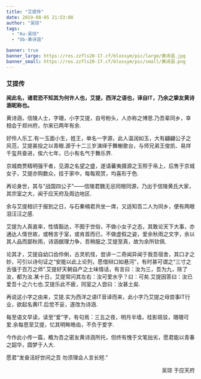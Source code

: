 ```yaml
---
title: "艾提传"
date: 2019-08-05 21:53:08
author: "吴琼"
tags: 
  - "Au-吴琼"
  - "Ob-黄诗涵"

banner: true
banner_large: https://res.zzfls20-17.cf/blossym/pic/large/黄诗涵.jpg
banner_small: https://res.zzfls20-17.cf/blossym/pic/small/黄诗涵.png
---
```


<h3><strong>艾提传</strong></h3>
<p><strong><strong>闻此名，诸君恐不知其为何许人也，艾提，西洋之语也，译自IT，乃余之挚友黄诗涵昵称也。</strong></strong></p>
<p>黄诗涵，信陵人士，字珊，小字艾提，自号粉头，人亦称之博思.乃吾辈同乡，幸相会于郑州府，尔来已两年有余.&nbsp;</p>
<p>好伶人乐工.有一玉面小生，姓王，单名一字源，此人温润如玉，大有翩翩公子之风范，艾提甚投之以青眼.源于十二三岁演绎于舞榭歌台，与师兄弟王俊凯、易烊千玺共奋进，俟六七年，已小有名气于舞乐界.</p>
<p>京城商贾精明强干者，见源之名望之盛，遂请蕃夷摄源之玉照于帛上，后售于京城女子，艾提亦购数众，挂于家中，每每观赏，均喜形于色.</p>
<p>再论身世，其与&ldquo;战国四公子&rdquo;&mdash;&mdash;信陵君魏无忌同根同源，乃出于信陵黄氏大家，其宗室之大，闻于应天府及周边地区.</p>
<p>余与艾提相识于报到之日，与石秦楠君共坐一席，又适知吾二人为同乡，便有两眼泪汪汪之感.</p>
<p>艾提为人真直率，性情豁达，不囿于世俗，不做小女子之态，其敢论天下大事，亦通达人情世故，或畅言于室，或肯首而已，不做虚假之姿，爱余秋雨之文字，余以其人品而鄙秋雨，诗涵据理力争，吾稍服之.艾提至真，故为余所钦佩.</p>
<p>论其才，艾提自幼口齿伶俐，古灵机怪，尝讲一二奇闻异闻于我吾宿舍，其口才之妙，可引以诗句证之&ldquo;安能以此上论列，愿借辩口如悬河&rdquo;，有时甚可谓之&ldquo;三寸之舌强于百万之师&rdquo;.艾提好天朝自产之土味情话，有言曰：汝为三，吾为九，除了汝，都为汝.某十日，艾提常问其左右：汝可爱水乎？曰：可矣.艾提因答曰：汝已爱吾十之六七也.艾提乐此不疲，同室之人尝曰：汝甚土矣.</p>
<p>再说这小字之由来，艾提.实为西洋之语IT音译而来，此小字乃艾提之母尝事IT行业，欲起名黄IT.后觉不妥，遂改为诗涵.</p>
<p>每至语文早读，读至&ldquo;爱&rdquo;字，有句焉：三五之夜，明月半墙，桂影斑驳，珊珊可爱.余每思至艾提，忆其明眸皓齿，不负于爱字.</p>
<p>今作此小传一篇，概为吾之密友黄诗涵所托，但终有愧于文笔拙劣，愿君能以青春之韶华，圆梦于人大.</p>
<p>愿君&ldquo;发奋活好世间之吾 勿须理会人言长短.&rdquo;</p>
<p style="text-align: right;">&nbsp;&nbsp;&nbsp;&nbsp;&nbsp;&nbsp;&nbsp;&nbsp;&nbsp;&nbsp;&nbsp;&nbsp;&nbsp;&nbsp;&nbsp;&nbsp;&nbsp;&nbsp;&nbsp;&nbsp;&nbsp;&nbsp;&nbsp;&nbsp;&nbsp;&nbsp;&nbsp;&nbsp;&nbsp;&nbsp;&nbsp;&nbsp;&nbsp;&nbsp;&nbsp;&nbsp;&nbsp;&nbsp;&nbsp;&nbsp;&nbsp;&nbsp;吴琼 于应天府</p>